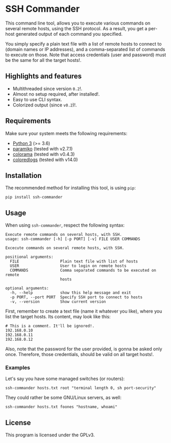 # SSH Commander
This command line tool, allows you to execute various commands on several remote hosts,
using the SSH protocol. As a result, you get a per-host generated output of each
command you specified.

You simply specify a plain text file with a list of remote hosts to connect to (domain names
or IP addresses), and a comma-separated list of commands to execute on those. Note that
access credentials (user and password) must be the same for all the target hosts!.

## Highlights and features
* Multithreaded since version `0.2`!.
* Almost no setup required, after installed!.
* Easy to use CLI syntax.
* Colorized output (since `v0.2`)!.

## Requirements
Make sure your system meets the following requirements:
* [Python 3](https://www.python.org/downloads/) (>= 3.6)
* [paramiko](https://github.com/paramiko/paramiko) (tested with v2.7.1)
* [colorama](https://github.com/tartley/colorama) (tested with v0.4.3)
* [coloredlogs](https://pypi.org/project/coloredlogs/) (tested with v14.0)

## Installation
The recommended method for installing this tool, is using `pip`:
```
pip install ssh-commander
```

## Usage
When using `ssh-commander`, respect the following syntax:
```
Execute remote commands on several hosts, with SSH.
usage: ssh-commander [-h] [-p PORT] [-v] FILE USER COMMANDS

Excecute commands on several remote hosts, with SSH.

positional arguments:
  FILE                  Plain text file with list of hosts
  USER                  User to login on remote hosts
  COMMANDS              Comma separated commands to be executed on remote
                        hosts

optional arguments:
  -h, --help            show this help message and exit
  -p PORT, --port PORT  Specify SSH port to connect to hosts
  -v, --version         Show current version
```
First, remember to create a text file (name it whatever you like), where you
list the target hosts. Its content, may look like this:
```
# This is a comment. It'll be ignored!.
192.168.0.10
192.168.0.11
192.168.0.12
```
Also, note that the password for the user provided, is gonna be asked only
once. Therefore, those credentials, should be valid on all target hosts!.

### Examples
Let's say you have some managed switches (or routers): 
```
ssh-commander hosts.txt root "terminal length 0, sh port-security"
```
They could rather be some GNU/Linux servers, as well:
```
ssh-commander hosts.txt foones "hostname, whoami"
```

## License
This program is licensed under the GPLv3.

